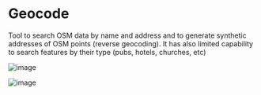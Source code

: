 # Geocode

Tool to search OSM data by name and address and to generate synthetic addresses of OSM points (reverse geocoding). It has also limited capability to search features by their type (pubs, hotels, churches, etc)

![image](https://github.com/user-attachments/assets/2969607f-73a9-4130-b224-229ec209a0d0)

![image](https://github.com/user-attachments/assets/e5349fc2-7d3b-484b-ba27-60b0ebd5c429)
